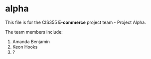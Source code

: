 alpha
=====

This file is for the CIS355 **E-commerce** project team - Project Alpha.

The team members include:

1. Amanda Benjamin
2. Keon Hooks
3. ?


